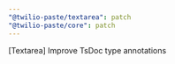 ```yaml
---
"@twilio-paste/textarea": patch
"@twilio-paste/core": patch
---
```


[Textarea] Improve TsDoc type annotations
